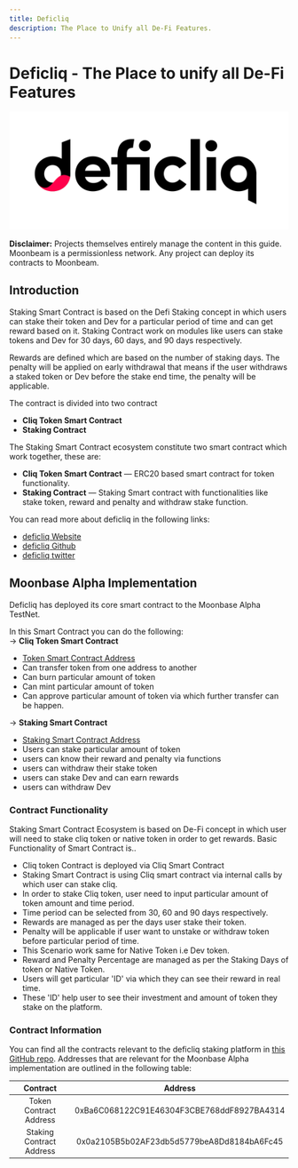 ```yaml
---
title: Deficliq
description: The Place to Unify all De-Fi Features.
---
```


# Deficliq - The Place to unify all De-Fi Features

![deficliq Banner](../images/deficliq/deficliq.png)

**Disclaimer:** Projects themselves entirely manage the content in this guide. Moonbeam is a permissionless network. Any project can deploy its contracts to Moonbeam.

## Introduction

Staking Smart Contract is based on the Defi Staking concept in which users can stake their token and Dev for a particular period of time and can get reward based on it.
Staking Contract work on modules like users can stake tokens and Dev for 30 days, 60 days, and 90 days respectively.

Rewards are defined which are based on the number of staking days.
The penalty will be applied on early withdrawal that means if the user withdraws a staked token or Dev before the stake end time, the penalty will be applicable.

The contract is divided into two contract 
 - **Cliq Token Smart Contract**
 - **Staking Contract**

The Staking Smart Contract ecosystem constitute two smart contract which work together, these are:
 - **Cliq Token Smart Contract** — ERC20 based smart contract for token functionality.
 - **Staking Contract** — Staking Smart contract with functionalities like stake token, reward and penalty and withdraw stake function.

You can read more about deficliq in the following links:

 - [deficliq Website](https://www.deficliq.com/)
 - [deficliq Github](https://github.com/deficliq/moonbeam_work)
 - [deficliq twitter](https://twitter.com/deficliq)

## Moonbase Alpha Implementation

Deficliq has deployed its core smart contract to the Moonbase Alpha TestNet.

In this Smart Contract you can do the following:  
-> **Cliq Token Smart Contract**
   - [Token Smart Contract Address](https://moonbase-blockscout.testnet.moonbeam.network/address/0xBa6C068122C91E46304F3CBE768ddF8927BA4314/transactions)
   - Can transfer token from one address to another
   - Can burn particular amount of token
   - Can mint particular amount of token
   - Can approve particular amount of token via which further transfer can be happen.

-> **Staking Smart Contract**
   - [Staking Smart Contract Address](https://moonbase-blockscout.testnet.moonbeam.network/address/0x0a2105B5b02AF23db5d5779beA8Dd8184bA6Fc45/transactions)
   - Users can stake particular amount of token
   - users can know their reward and penalty via functions
   - users can withdraw their stake token
   - users can stake Dev and can earn rewards
   - users can withdraw Dev 

### Contract Functionality

Staking Smart Contract Ecosystem is based on De-Fi concept in which user will need to stake cliq token or native token in order to get rewards.
Basic Functionality of Smart Contract is..
 - Cliq token Contract is deployed via Cliq Smart Contract
 - Staking Smart Contract is using Cliq smart contract via internal calls by which user can stake cliq.
 - In order to stake Cliq token, user need to input particular amount of token amount and time period.
 - Time period can be selected from 30, 60 and 90 days respectively.
 - Rewards are managed as per the days user stake their token.
 - Penalty will be applicable if user want to unstake or withdraw token before particular period of time.
 - This Scenario work same for Native Token i.e Dev token.
 - Reward and Penalty Percentage are managed as per the Staking Days of token or Native Token.
 - Users will get particular 'ID' via which they can see their reward in real time.
 - These 'ID' help user to see their investment and amount of token they stake on the platform.

### Contract Information

You can find all the contracts relevant to the deficliq staking platform in [this GitHub repo](https://github.com/deficliq/moonbeam_work). 
Addresses that are relevant for the Moonbase Alpha implementation are outlined in the following table:

|             Contract             |                  Address                   |
| :-------------------------------:| :----------------------------------------: |
|      Token Contract Address      | 0xBa6C068122C91E46304F3CBE768ddF8927BA4314 |
|      Staking Contract Address    | 0x0a2105B5b02AF23db5d5779beA8Dd8184bA6Fc45 |
